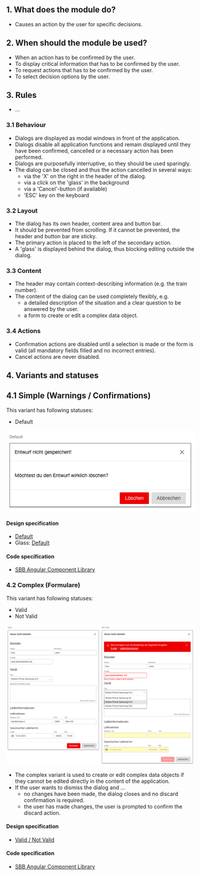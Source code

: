 ## 1. What does the module do?
* Causes an action by the user for specific decisions.


## 2. When should the module be used?
* When an action has to be confirmed by the user.
* To display critical information that has to be confirmed by the user.
* To request actions that has to be confirmed by the user.
* To select decision options by the user.


## 3. Rules
* ...
### 3.1 Behaviour
* Dialogs are displayed as modal windows in front of the application.
* Dialogs disable all application functions and remain displayed until they have been confirmed, cancelled or a necessary action has been performed.
* Dialogs are purposefully interruptive, so they should be used sparingly.
* The dialog can be closed and thus the action cancelled in several ways:
    * via the 'X' on the right in the header of the dialog.
    * via a click on the 'glass' in the background
    * via a 'Cancel'-button (if available)
    * 'ESC' key on the keyboard

### 3.2 Layout
* The dialog has its own header, content area and button bar.
* It should be prevented from scrolling. If it cannot be prevented, the header and button bar are sticky.
* The primary action is placed to the left of the secondary action.
* A 'glass' is displayed behind the dialog, thus blocking editing outside the dialog.

### 3.3 Content
* The header may contain context-describing information (e.g. the train number).
* The content of the dialog can be used completely flexibly, e.g.
    * a detailed description of the situation and a clear question to be answered by the user.
    * a form to create or edit a complex data object.

### 3.4 Actions
* Confirmation actions are disabled until a selection is made or the form is valid (all mandatory fields filled and no incorrect entries).
* Cancel actions are never disabled.


## 4. Variants and statuses
## 4.1 Simple (Warnings / Confirmations)
This variant has following statuses:
* Default

![Image of the dialog module in the simple variant](https://raw.githubusercontent.com/sbb-design-systems/design-system-webapp-documentation/master/documentation/modules/dialog/images/Dialog_Simple.png 'class: image')

#### Design specification
* [Default](https://www.sketch.com/s/36ab4f9f-f7f8-436e-9d7e-0f2088e52e04/a/gkVMoM#Inspector)
* Glass: [Default](https://www.sketch.com/s/58b25e4c-bf9c-4f74-973f-503538fcbea2/a/vjRQvb#Inspector)

#### Code specification
* [SBB Angular Component Library](https://sbb-angular.app.sbb.ch/business/components/dialog)

### 4.2 Complex (Formulare)
This variant has following statuses:
* Valid
* Not Valid

![Image of the dialog module in the complex variant](https://raw.githubusercontent.com/sbb-design-systems/design-system-webapp-documentation/master/documentation/modules/dialog/images/Dialog_Complex.png 'class: image')

* The complex variant is used to create or edit complex data objects if they cannot be edited directly in the content of the application.
* If the user wants to dismiss the dialog and ...
    * no changes have been made, the dialog closes and no discard confirmation is required.
    * the user has made changes, the user is prompted to confirm the discard action.

#### Design specification
* [Valid / Not Valid](https://www.sketch.com/s/36ab4f9f-f7f8-436e-9d7e-0f2088e52e04/a/ZOW5MWJ#Inspector)

#### Code specification
* [SBB Angular Component Library](https://sbb-angular.app.sbb.ch/business/components/dialog)
